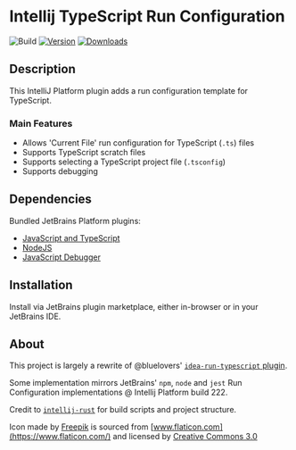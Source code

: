 # Intellij TypeScript Run Configuration

![Build](https://github.com/Lordfirespeed/intellij-typescript-run-configuration/workflows/Build/badge.svg)
[![Version](https://img.shields.io/jetbrains/plugin/v/com.github.lordfirespeed.intellij-typescript-run-configuration.svg)](https://plugins.jetbrains.com/plugin/com.github.lordfirespeed.intellij-typescript-run-configuration)
[![Downloads](https://img.shields.io/jetbrains/plugin/d/com.github.lordfirespeed.intellij-typescript-run-configuration.svg)](https://plugins.jetbrains.com/plugin/com.github.lordfirespeed.intellij-typescript-run-configuration)

## Description

<!-- Plugin description -->

This IntelliJ Platform plugin adds a run configuration template for TypeScript.

### Main Features

- Allows 'Current File' run configuration for TypeScript (`.ts`) files
- Supports TypeScript scratch files
- Supports selecting a TypeScript project file (`.tsconfig`)
- Supports debugging

<!-- Plugin description end -->

## Dependencies

Bundled JetBrains Platform plugins:
- [JavaScript and TypeScript](https://plugins.jetbrains.com/plugin/22069-javascript-and-typescript)
- [NodeJS](https://plugins.jetbrains.com/plugin/6098-nodejs)
- [JavaScript Debugger](https://plugins.jetbrains.com/plugin/17562-javascript-debugger)

## Installation

Install via JetBrains plugin marketplace, either in-browser or in your JetBrains IDE.

## About

This project is largely a rewrite of @bluelovers' [`idea-run-typescript` plugin](https://github.com/bluelovers/idea-run-typescript).

Some implementation mirrors JetBrains' `npm`, `node` and `jest` Run Configuration implementations @ Intellij Platform build 222.

Credit to [`intellij-rust`](https://github.com/intellij-rust/intellij-rust) for build scripts and project structure.

Icon made by [Freepik](https://www.freepik.com/) is sourced from [www.flaticon.com](https://www.flaticon.com/)
and licensed by [Creative Commons 3.0](https://creativecommons.org/licenses/by/3.0/)

